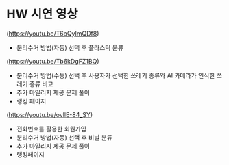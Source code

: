 # HW 시연 영상   
(https://youtu.be/T6bQyImQDf8)
- 분리수거 방법(자동) 선택 후 플라스틱 분류
   
(https://youtu.be/Tb6kDgFZ1BQ)
- 분리수거 방법(수동) 선택 후 사용자가 선택한 쓰레기 종류와 AI 카메라가 인식한 쓰레기 종류 비교
- 추가 마일리지 제공 문제 풀이
- 랭킹 페이지
  
(https://youtu.be/ovllE-84_SY)
- 전화번호를 활용한 회원가입
- 분리수거 방법(자동) 선택 후 비닐 분류
- 추가 마일리지 제공 문제 풀이
- 랭킹페이지
